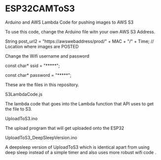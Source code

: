 # ESP32CAMToS3
Arduino and AWS Lambda Code for pushing images to AWS S3

To use this code, change the Arduino file witn your own AWS S3 Address.

String post_url2 = "https://awswebaddress/prod/" + MAC + "/" + Time; // Location where images are POSTED


Change the Wifi username and password

const char* ssid = "*****";

const char* password = "*****";


These are the files in this repository.

S3LambdaCode.js

The lambda code that goes into the Lambda function that API uses to get the file to S3.


UploadToS3.ino

The upload program that will get uploaded onto the ESP32


UploadToS3_DeepSleepVersion.ino

A deepsleep version of UploadToS3 which is identical apart from using deep sleep instead of a simple timer and also uses more robust wifi code .
